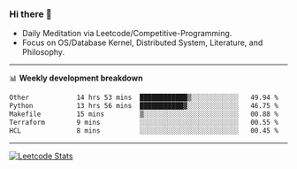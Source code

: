### Hi there 👋
* Daily Meditation via Leetcode/Competitive-Programming.
* Focus on OS/Database Kernel, Distributed System, Literature, and Philosophy.

-------

📊 **Weekly development breakdown**
<!--START_SECTION:waka-->

```txt
Other            14 hrs 53 mins  ████████████▒░░░░░░░░░░░░   49.94 %
Python           13 hrs 56 mins  ███████████▓░░░░░░░░░░░░░   46.75 %
Makefile         15 mins         ▒░░░░░░░░░░░░░░░░░░░░░░░░   00.88 %
Terraform        9 mins          ░░░░░░░░░░░░░░░░░░░░░░░░░   00.55 %
HCL              8 mins          ░░░░░░░░░░░░░░░░░░░░░░░░░   00.45 %
```

<!--END_SECTION:waka-->

-------

[![Leetcode Stats](https://leetcard.jacoblin.cool/hzhang413?font=Fira+Mono)](https://leetcode.com/fxrc)
<!-- ![image](./cyberpunk-ghost-in-the-shell.gif)
![image](./gis-archive.png) -->
